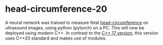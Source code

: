 # head-circumference-20
A neural network was trained to measure fetal [head-circumference](https://github.com/DavidMagezi/head-circumference) on ultrasound images, using python (pytorch) on a PC. This will now be deployed using modern C++. In contrast to the [C++ 17 version](https://github.com/DavidMagezi/head-cirumference-embedded), this version uses C++20 standard and makes use of modules.
